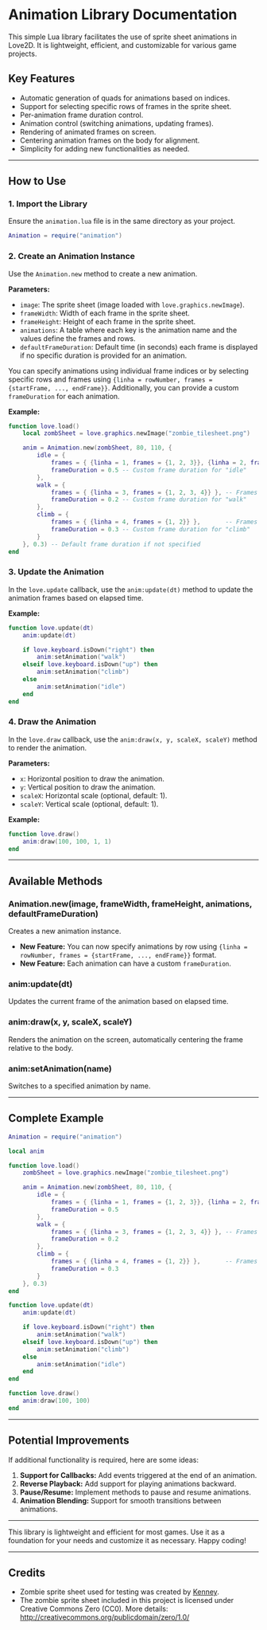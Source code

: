 # Animation Library Documentation

This simple Lua library facilitates the use of sprite sheet animations in Love2D. It is lightweight, efficient, and customizable for various game projects.

## Key Features

- Automatic generation of quads for animations based on indices.
- Support for selecting specific rows of frames in the sprite sheet.
- Per-animation frame duration control.
- Animation control (switching animations, updating frames).
- Rendering of animated frames on screen.
- Centering animation frames on the body for alignment.
- Simplicity for adding new functionalities as needed.

---

## How to Use

### 1. Import the Library

Ensure the `animation.lua` file is in the same directory as your project.

```lua
Animation = require("animation")
```

### 2. Create an Animation Instance

Use the `Animation.new` method to create a new animation.

**Parameters:**
- `image`: The sprite sheet (image loaded with `love.graphics.newImage`).
- `frameWidth`: Width of each frame in the sprite sheet.
- `frameHeight`: Height of each frame in the sprite sheet.
- `animations`: A table where each key is the animation name and the values define the frames and rows.
- `defaultFrameDuration`: Default time (in seconds) each frame is displayed if no specific duration is provided for an animation.

You can specify animations using individual frame indices or by selecting specific rows and frames using `{linha = rowNumber, frames = {startFrame, ..., endFrame}}`. Additionally, you can provide a custom `frameDuration` for each animation.

**Example:**

```lua
function love.load()
    local zombSheet = love.graphics.newImage("zombie_tilesheet.png")

    anim = Animation.new(zombSheet, 80, 110, {
        idle = {
            frames = { {linha = 1, frames = {1, 2, 3}}, {linha = 2, frames = {1, 2}} }, -- Combines frames from two rows
            frameDuration = 0.5 -- Custom frame duration for "idle"
        },
        walk = {
            frames = { {linha = 3, frames = {1, 2, 3, 4}} }, -- Frames 1-4, Row 3
            frameDuration = 0.2 -- Custom frame duration for "walk"
        },
        climb = {
            frames = { {linha = 4, frames = {1, 2}} },       -- Frames 1-2, Row 4
            frameDuration = 0.3 -- Custom frame duration for "climb"
        }
    }, 0.3) -- Default frame duration if not specified
end
```

### 3. Update the Animation

In the `love.update` callback, use the `anim:update(dt)` method to update the animation frames based on elapsed time.

**Example:**

```lua
function love.update(dt)
    anim:update(dt)

    if love.keyboard.isDown("right") then
        anim:setAnimation("walk")
    elseif love.keyboard.isDown("up") then
        anim:setAnimation("climb")
    else
        anim:setAnimation("idle")
    end
end
```

### 4. Draw the Animation

In the `love.draw` callback, use the `anim:draw(x, y, scaleX, scaleY)` method to render the animation.

**Parameters:**
- `x`: Horizontal position to draw the animation.
- `y`: Vertical position to draw the animation.
- `scaleX`: Horizontal scale (optional, default: 1).
- `scaleY`: Vertical scale (optional, default: 1).

**Example:**

```lua
function love.draw()
    anim:draw(100, 100, 1, 1)
end
```

---

## Available Methods

### Animation.new(image, frameWidth, frameHeight, animations, defaultFrameDuration)
Creates a new animation instance.

- **New Feature:** You can now specify animations by row using `{linha = rowNumber, frames = {startFrame, ..., endFrame}}` format.
- **New Feature:** Each animation can have a custom `frameDuration`.

### anim:update(dt)
Updates the current frame of the animation based on elapsed time.

### anim:draw(x, y, scaleX, scaleY)
Renders the animation on the screen, automatically centering the frame relative to the body.

### anim:setAnimation(name)
Switches to a specified animation by name.

---

## Complete Example

```lua
Animation = require("animation")

local anim

function love.load()
    zombSheet = love.graphics.newImage("zombie_tilesheet.png")

    anim = Animation.new(zombSheet, 80, 110, {
        idle = {
            frames = { {linha = 1, frames = {1, 2, 3}}, {linha = 2, frames = {1, 2}} }, -- Combines frames from two rows
            frameDuration = 0.5
        },
        walk = {
            frames = { {linha = 3, frames = {1, 2, 3, 4}} }, -- Frames 1-4, Row 3
            frameDuration = 0.2
        },
        climb = {
            frames = { {linha = 4, frames = {1, 2}} },       -- Frames 1-2, Row 4
            frameDuration = 0.3
        }
    }, 0.3)
end

function love.update(dt)
    anim:update(dt)

    if love.keyboard.isDown("right") then
        anim:setAnimation("walk")
    elseif love.keyboard.isDown("up") then
        anim:setAnimation("climb")
    else
        anim:setAnimation("idle")
    end
end

function love.draw()
    anim:draw(100, 100)
end
```

---

## Potential Improvements

If additional functionality is required, here are some ideas:

1. **Support for Callbacks:** Add events triggered at the end of an animation.
2. **Reverse Playback:** Add support for playing animations backward.
3. **Pause/Resume:** Implement methods to pause and resume animations.
4. **Animation Blending:** Support for smooth transitions between animations.

---

This library is lightweight and efficient for most games. Use it as a foundation for your needs and customize it as necessary. Happy coding!

---

## Credits

- Zombie sprite sheet used for testing was created by [Kenney](https://kenney.nl/).
- The zombie sprite sheet included in this project is licensed under Creative Commons Zero (CC0). More details: http://creativecommons.org/publicdomain/zero/1.0/
